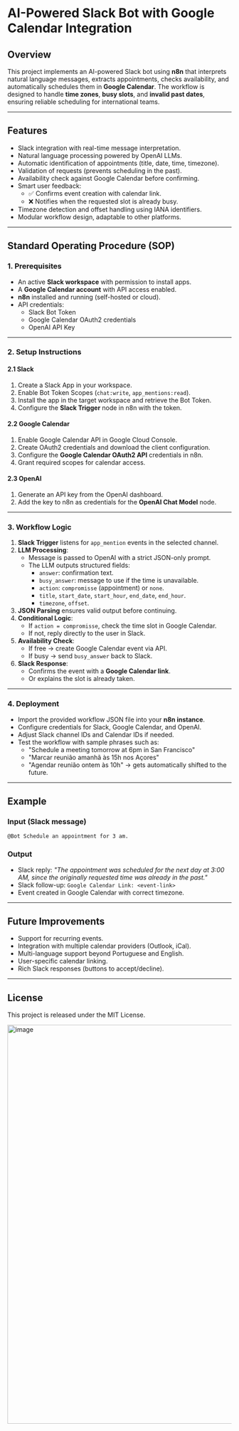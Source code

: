 # AI-Powered Slack Bot with Google Calendar Integration  

## Overview  
This project implements an AI-powered Slack bot using **n8n** that interprets natural language messages, extracts appointments, checks availability, and automatically schedules them in **Google Calendar**. The workflow is designed to handle **time zones**, **busy slots**, and **invalid past dates**, ensuring reliable scheduling for international teams.  

---

## Features  
- Slack integration with real-time message interpretation.  
- Natural language processing powered by OpenAI LLMs.  
- Automatic identification of appointments (title, date, time, timezone).  
- Validation of requests (prevents scheduling in the past).  
- Availability check against Google Calendar before confirming.  
- Smart user feedback:  
  - ✅ Confirms event creation with calendar link.  
  - ❌ Notifies when the requested slot is already busy.  
- Timezone detection and offset handling using IANA identifiers.  
- Modular workflow design, adaptable to other platforms.  

---

## Standard Operating Procedure (SOP)  

### 1. Prerequisites  
- An active **Slack workspace** with permission to install apps.  
- A **Google Calendar account** with API access enabled.  
- **n8n** installed and running (self-hosted or cloud).  
- API credentials:  
  - Slack Bot Token  
  - Google Calendar OAuth2 credentials  
  - OpenAI API Key  

---

### 2. Setup Instructions  

#### 2.1 Slack  
1. Create a Slack App in your workspace.  
2. Enable Bot Token Scopes (`chat:write`, `app_mentions:read`).  
3. Install the app in the target workspace and retrieve the Bot Token.  
4. Configure the **Slack Trigger** node in n8n with the token.  

#### 2.2 Google Calendar  
1. Enable Google Calendar API in Google Cloud Console.  
2. Create OAuth2 credentials and download the client configuration.  
3. Configure the **Google Calendar OAuth2 API** credentials in n8n.  
4. Grant required scopes for calendar access.  

#### 2.3 OpenAI  
1. Generate an API key from the OpenAI dashboard.  
2. Add the key to n8n as credentials for the **OpenAI Chat Model** node.  

---

### 3. Workflow Logic  

1. **Slack Trigger** listens for `app_mention` events in the selected channel.  
2. **LLM Processing**:  
   - Message is passed to OpenAI with a strict JSON-only prompt.  
   - The LLM outputs structured fields:  
     - `answer`: confirmation text.  
     - `busy_answer`: message to use if the time is unavailable.  
     - `action`: `compromisse` (appointment) or `none`.  
     - `title`, `start_date`, `start_hour`, `end_date`, `end_hour`.  
     - `timezone`, `offset`.  
3. **JSON Parsing** ensures valid output before continuing.  
4. **Conditional Logic**:  
   - If `action = compromisse`, check the time slot in Google Calendar.  
   - If not, reply directly to the user in Slack.  
5. **Availability Check**:  
   - If free → create Google Calendar event via API.  
   - If busy → send `busy_answer` back to Slack.  
6. **Slack Response**:  
   - Confirms the event with a **Google Calendar link**.  
   - Or explains the slot is already taken.  

---

### 4. Deployment  
- Import the provided workflow JSON file into your **n8n instance**.  
- Configure credentials for Slack, Google Calendar, and OpenAI.  
- Adjust Slack channel IDs and Calendar IDs if needed.  
- Test the workflow with sample phrases such as:  
  - "Schedule a meeting tomorrow at 6pm in San Francisco"  
  - "Marcar reunião amanhã às 15h nos Açores"  
  - "Agendar reunião ontem às 10h" → gets automatically shifted to the future.  

---

## Example  

### Input (Slack message)  
`@Bot Schedule an appointment for 3 am.`  

### Output  
- Slack reply: *"The appointment was scheduled for the next day at 3:00 AM, since the originally requested time was already in the past."*  
- Slack follow-up: `Google Calendar Link: <event-link>`  
- Event created in Google Calendar with correct timezone.  

---

## Future Improvements  
- Support for recurring events.  
- Integration with multiple calendar providers (Outlook, iCal).  
- Multi-language support beyond Portuguese and English.  
- User-specific calendar linking.  
- Rich Slack responses (buttons to accept/decline).  

---

## License  
This project is released under the MIT License.  

<img width="1920" height="897" alt="image" src="https://github.com/user-attachments/assets/925c77db-1f6c-4a60-a8ce-2aedb5c5690b" />


